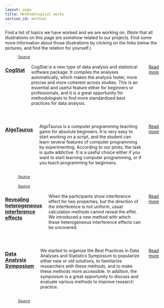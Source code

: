 ```yaml
---
layout: page
title: Methodological works
section_id: methods
---
```


Find a list of topics we have worked and we are working on. (Note that all illustrations on this page are somehow related to our projects. Find some more information about those illustrations by clicking on the links below the pictures, and find the relation for yourself.)


<div class='full'>
  <div class='row'>
    <div class='medium-6 columns'>
      <img class="fadeinleft" alt="" src="https://upload.wikimedia.org/wikipedia/commons/6/6e/Racknitz_-_The_Turk_3.jpg" />
      <br><small><a href="https://commons.wikimedia.org/wiki/File:Racknitz_-_The_Turk_3.jpg">Source</a></small>
      <div class='three spacing'></div>
    </div>
    <div class='medium-6 columns'>
        <h3><a href="cogstat.html">CogStat</a></h3>
        <p>CogStat is a new type of data analysis and statistical software package. It compiles the analyses automatically, which makes the analysis faster, more precise and more coherent across studies. This is an essential and useful feature either for beginners or professionals, and it is a great opportunity for methodologists to find more standardized best practices for data analysis.<br><br>

<a href="cogstat.html">Read more</a></p>
    </div>
  </div>
  <div class='spacing'></div>


  <div class='row'>
    <div class='medium-6 columns'>
        <h3><a href="algotaurus.html">AlgoTaurus</a></h3>
        <p>AlgoTaurus is a computer programming teaching game for absolute beginners. It is very easy to start working on a script, and the student can learn several features of computer programming by experimenting. According to our pilots, the task is quite addictive. It is a useful choice either if you want to start learning computer programming, or if you teach programming for beginners.<br><br>

<a href="algotaurus.html">Read more</a></p>
    </div>
    <div class='medium-6 columns'>
      <img class="fadeinright" alt="" src="https://upload.wikimedia.org/wikipedia/commons/thumb/1/1d/Paphos_Haus_des_Dionysos_-_Mosaik_Theseus_7_Labyrinth.jpg/640px-Paphos_Haus_des_Dionysos_-_Mosaik_Theseus_7_Labyrinth.jpg" />
      <br><small><a href="https://commons.wikimedia.org/wiki/File:Paphos_Haus_des_Dionysos_-_Mosaik_Theseus_7_Labyrinth.jpg">Source</a></small>
      <div class='three spacing'></div>
    </div>
  </div>


  <div class='row'>
    <div class='medium-6 columns'>
      <img class="fadeinleft" alt="" src="https://upload.wikimedia.org/wikipedia/commons/thumb/b/b4/Ma_Yuan_-_Water_Album_-_The_Yellow_River_Breaches_its_Course.jpg/640px-Ma_Yuan_-_Water_Album_-_The_Yellow_River_Breaches_its_Course.jpg" />
      <br><small><a href="https://commons.wikimedia.org/wiki/File:Ma_Yuan_-_Water_Album_-_The_Yellow_River_Breaches_its_Course.jpg">Source</a></small>
      <div class='three spacing'></div>
    </div>
    <div class='medium-6 columns'>
        <h3><a href="heterogeneous_interference.html">Revealing heterogeneous interference effects</a></h3>
        <p>When the participants show interference effect for two properties, but the direction of the interference is not uniform, usual calculation methods cannot reveal the effet. We introduced a new method with which these heterogeneous interference effects can be uncovered.<br><br>

<a href="heterogeneous_interference.html">Read more</a></p>
    </div>
  </div>
  <div class='spacing'></div>


  <div class='row'>
    <div class='medium-6 columns'>
        <h3><a href="http://www.cogstat.org/best_practices_symposium/">Data Analysis Symposium</a></h3>
        <p>We started to organize the Best Practices in Data Analyses and Statistics Symposium to popularize either new or old solutions, to familiarize researchers with these methods, and to make these methods more accessible. In addition, the symposium is a great opportunity to discuss and evaluate various methods to improve research practice.<br><br>

<a href="http://www.cogstat.org/best_practices_symposium/">Read more</a></p>
    </div>
    <div class='medium-6 columns'>
      <img class="fadeinright" alt="" src="https://upload.wikimedia.org/wikipedia/commons/7/75/Etruscan_Painting_1.jpg" />
      <br><small><a href="https://commons.wikimedia.org/wiki/File:Etruscan_Painting_1.jpg">Source</a></small>
      <div class='three spacing'></div>
    </div>
  </div>

</div>
